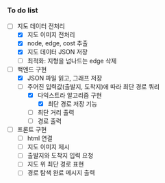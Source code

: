 ### To do list
- [ ] 지도 데이터 전처리
  - [x] 지도 이미지 전처리
  - [x] node, edge, cost 추출
  - [x] 지도 데이터 JSON 저장
  - [ ] 최적화: 지형을 넘나드는 edge 삭제
- [ ] 백엔드 구현
  - [x] JSON 파일 읽고, 그래프 저장
  - [ ] 주어진 입력값(출발지, 도착지)에 따라 최단 경로 쿼리
    - [x] 다익스트라 알고리즘 구현
      - [x] 최단 경로 저장 기능 
    - [ ] 최단 거리 출력
    - [ ] 경로 출력
- [ ] 프론트 구현
  - [ ] html 연결
  - [ ] 지도 이미지 제시
  - [ ] 출발지와 도착지 입력 요청
  - [ ] 지도 위 최단 경로 표현
  - [ ] 경로 탐색 완료 메시지 출력